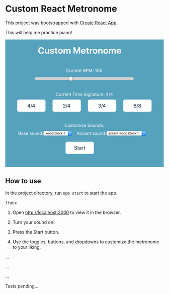 # Custom React Metronome

This project was bootstrapped with [Create React App](https://github.com/facebook/create-react-app).

This will help me practice piano!

![custom metronome screenshot](screen-shot.png)

## How to use

In the project directory, run `npm start` to start the app.

Then:

1) Open [http://localhost:3000](http://localhost:3000) to view it in the browser.

2) Turn your sound on!

3) Press the Start button.

4) Use the toggles, buttons, and dropdowns to customize the metronome to your liking.

...

...

...

Tests pending...